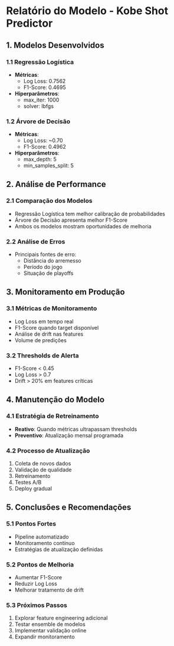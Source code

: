 # Relatório do Modelo - Kobe Shot Predictor

## 1. Modelos Desenvolvidos

### 1.1 Regressão Logística
- **Métricas**:
  - Log Loss: 0.7562
  - F1-Score: 0.4695
- **Hiperparâmetros**:
  - max_iter: 1000
  - solver: lbfgs

### 1.2 Árvore de Decisão
- **Métricas**:
  - Log Loss: ~0.70
  - F1-Score: 0.4962
- **Hiperparâmetros**:
  - max_depth: 5
  - min_samples_split: 5

## 2. Análise de Performance

### 2.1 Comparação dos Modelos
- Regressão Logística tem melhor calibração de probabilidades
- Árvore de Decisão apresenta melhor F1-Score
- Ambos os modelos mostram oportunidades de melhoria

### 2.2 Análise de Erros
- Principais fontes de erro:
  - Distância do arremesso
  - Período do jogo
  - Situação de playoffs

## 3. Monitoramento em Produção

### 3.1 Métricas de Monitoramento
- Log Loss em tempo real
- F1-Score quando target disponível
- Análise de drift nas features
- Volume de predições

### 3.2 Thresholds de Alerta
- F1-Score < 0.45
- Log Loss > 0.7
- Drift > 20% em features críticas

## 4. Manutenção do Modelo

### 4.1 Estratégia de Retreinamento
- **Reativo**: Quando métricas ultrapassam thresholds
- **Preventivo**: Atualização mensal programada

### 4.2 Processo de Atualização
1. Coleta de novos dados
2. Validação de qualidade
3. Retreinamento
4. Testes A/B
5. Deploy gradual

## 5. Conclusões e Recomendações

### 5.1 Pontos Fortes
- Pipeline automatizado
- Monitoramento contínuo
- Estratégias de atualização definidas

### 5.2 Pontos de Melhoria
- Aumentar F1-Score
- Reduzir Log Loss
- Melhorar tratamento de drift

### 5.3 Próximos Passos
1. Explorar feature engineering adicional
2. Testar ensemble de modelos
3. Implementar validação online
4. Expandir monitoramento
